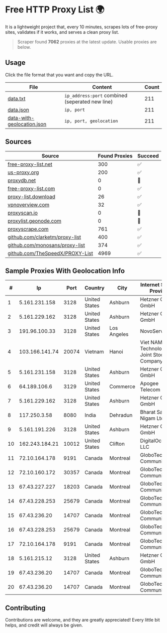 
# Free HTTP Proxy List 🌍

It is a lightweight project that, every 10 minutes, scrapes lots of free-proxy sites, validates if it works, and serves a clean proxy list.


> Scraper found **7062** proxies at the latest update. Usable proxies are below.

## Usage

Click the file format that you want and copy the URL.


|File|Content|Count|
|----|-------|-----|
|[data.txt](https://raw.githubusercontent.com/themiralay/Proxy-List-World/master/data.txt)|`ip_address:port` combined (seperated new line)|211|
|[data.json](https://raw.githubusercontent.com/themiralay/Proxy-List-World/master/data.json)|`ip, port`|211|
|[data-with-geolocation.json](https://raw.githubusercontent.com/themiralay/Proxy-List-World/master/data-with-geolocation.json)|`ip, port, geolocation`|211|

## Sources

|Source|Found Proxies|Succeed|
|------|-------------|-------|
|[free-proxy-list.net](https://free-proxy-list.net)|300|✅|
|[us-proxy.org](https://www.us-proxy.org)|200|✅|
|[proxydb.net](http://proxydb.net)|0|🚫|
|[free-proxy-list.com](https://free-proxy-list.com/?page=&port=&type%5B%5D=http&type%5B%5D=https&up_time=0&search=Search)|0|✅|
|[proxy-list.download](https://www.proxy-list.download/HTTP)|26|✅|
|[vpnoverview.com](https://vpnoverview.com/privacy/anonymous-browsing/free-proxy-servers)|32|✅|
|[proxyscan.io](https://www.proxyscan.io)|0|🚫|
|[proxylist.geonode.com](https://proxylist.geonode.com/api/proxy-list?limit=300&page=1&sort_by=lastChecked&sort_type=desc&protocols=http,https)|0|🚫|
|[proxyscrape.com](https://api.proxyscrape.com/v2/?request=displayproxies&protocol=http&timeout=10000&country=all&ssl=all&anonymity=all)|761|✅|
|[github.com/clarketm/proxy-list](https://raw.githubusercontent.com/clarketm/proxy-list/master/proxy-list-raw.txt)|400|✅|
|[github.com/monosans/proxy-list](https://raw.githubusercontent.com/monosans/proxy-list/main/proxies/http.txt)|374|✅|
|[github.com/TheSpeedX/PROXY-List](https://raw.githubusercontent.com/TheSpeedX/PROXY-List/master/http.txt)|4969|✅|


## Sample Proxies With Geolocation Info

|#|Ip|Port|Country|City|Internet Service Provider|
|-|--|----|-------|----|-------------------------|
|1|5.161.231.158|3128|United States|Ashburn|Hetzner Online GmbH|
|2|5.161.229.162|3128|United States|Ashburn|Hetzner Online GmbH|
|3|191.96.100.33|3128|United States|Los Angeles|NovoServe B.V.|
|4|103.166.141.74|20074|Vietnam|Hanoi|Viet NAM Cloud Technology Joint Stock Company|
|5|5.161.231.158|3128|United States|Ashburn|Hetzner Online GmbH|
|6|64.189.106.6|3129|United States|Commerce|Apogee Telecom Inc.|
|7|5.161.229.162|3128|United States|Ashburn|Hetzner Online GmbH|
|8|117.250.3.58|8080|India|Dehradun|Bharat Sanchar Nigam Ltd|
|9|5.161.191.226|3128|United States|Ashburn|Hetzner Online GmbH|
|10|162.243.184.21|10012|United States|Clifton|DigitalOcean, LLC|
|11|72.10.164.178|9191|Canada|Montreal|GloboTech Communications|
|12|72.10.160.172|30357|Canada|Montreal|GloboTech Communications|
|13|67.43.227.227|18203|Canada|Montreal|GloboTech Communications|
|14|67.43.228.253|25679|Canada|Montreal|GloboTech Communications|
|15|67.43.236.20|14707|Canada|Montreal|GloboTech Communications|
|16|67.43.228.253|25679|Canada|Montreal|GloboTech Communications|
|17|72.10.164.178|9191|Canada|Montreal|GloboTech Communications|
|18|5.161.215.12|3128|United States|Ashburn|Hetzner Online GmbH|
|19|67.43.236.20|14707|Canada|Montreal|GloboTech Communications|
|20|67.43.236.20|14707|Canada|Montreal|GloboTech Communications|



## Contributing

Contributions are welcome, and they are greatly appreciated! Every
little bit helps, and credit will always be given.

